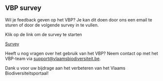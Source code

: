 ## VBP survey

Wil je feedback geven op het VBP? Je kan dit doen door ons een email te sturen of door de volgende survey in te vullen.

Klik op de link om de survey te starten

[Survey](https://docs.google.com/forms/d/e/1FAIpQLSew0_I58MHipqdOIlgJpjLEveTXWnxRv3kmeYXAG675f_JFuA/viewform?usp=sf_link)



Heeft u nog vragen over het gebruik van het VBP? Neem contact op met het VBP-team via [support@vlaamsbiodiversiteit.be](mailto:support.natuurdata@inbo.be).

Dank u voor uw bijdrage aan het verbeteren van het Vlaams Biodiversiteitsportaal\!
